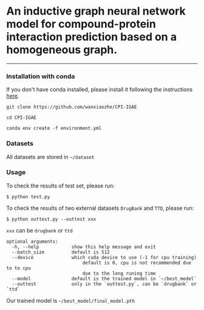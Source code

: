 # An inductive graph neural network model for compound-protein interaction prediction based on a homogeneous graph.
---
### Installation with conda

If you don't have conda installed, please install it following the instructions [here](https://conda.io/projects/conda/en/latest/user-guide/install/index.html).

```git clone https://github.com/wanxiaozhe/CPI-IGAE```

```cd CPI-IGAE```

```conda env create -f environment.yml```

### Datasets
All datasets are stored in `~/dataset`

### Usage

To check the results of test set, please run:
```
$ python test.py
```
To check the results of two external datasets ```DrugBank``` and ```TTD```, please run:
```
$ python outtest.py --outtest xxx
```
```xxx``` can be ```drugbank``` or ```ttd```

```
optional arguments:
  -h, --help            show this help message and exit
  --batch_size	        default is 512
  --device              which cuda device to use (-1 for cpu training)
                            default is 0, cpu is not recommended due to to cpu 
                            due to the long runing time
  --model               default is the trained model in `~/best_model`
  --outtest             only in the `outtest.py`, can be `drugbank` or `ttd`
```

Our trained model is `~/best_model/final_model.pth`
